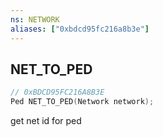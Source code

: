 ```yaml
---
ns: NETWORK
aliases: ["0xbdcd95fc216a8b3e"]
---
```

## NET_TO_PED

```c
// 0xBDCD95FC216A8B3E
Ped NET_TO_PED(Network network);
```

get net id for ped

